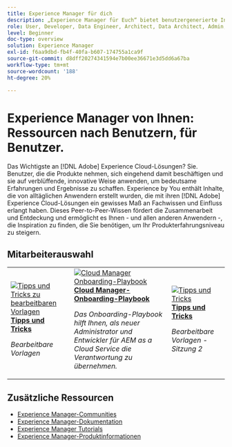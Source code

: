 ```yaml
---
title: Experience Manager für dich
description: „Experience Manager für Euch“ bietet benutzergenerierte Inhalte, die von Alltagsbenutzerinnen und -benutzern erstellt werden, die mit ihrem Wissen über Adobe Experience Manager ein gewisses Maß an Expertise und Einfluss erworben haben.
role: User, Developer, Data Engineer, Architect, Data Architect, Admin, Leader
level: Beginner
doc-type: overview
solution: Experience Manager
exl-id: f6aa9dbd-fb4f-40fa-b607-174755a1ca9f
source-git-commit: d8dff20274341594e7b00ee36671e3d5dd6a67ba
workflow-type: tm+mt
source-wordcount: '188'
ht-degree: 20%

---
```


# Experience Manager von Ihnen: Ressourcen nach Benutzern, für Benutzer.

Das Wichtigste an [!DNL Adobe] Experience Cloud-Lösungen? Sie. Benutzer, die die Produkte nehmen, sich eingehend damit beschäftigen und sie auf verblüffende, innovative Weise anwenden, um bedeutsame Erfahrungen und Ergebnisse zu schaffen. Experience by You enthält Inhalte, die von alltäglichen Anwendern erstellt wurden, die mit ihren [!DNL Adobe] Experience Cloud-Lösungen ein gewisses Maß an Fachwissen und Einfluss erlangt haben. Dieses Peer-to-Peer-Wissen fördert die Zusammenarbeit und Entdeckung und ermöglicht es Ihnen - und allen anderen Anwendern -, die Inspiration zu finden, die Sie benötigen, um Ihr Produkterfahrungsniveau zu steigern.

<div id="recs-overview-body-1"></div>
<div id="recs-overview-body-2"></div>
<div id="recs-overview-body-3"></div>
<div id="recs-overview-body-4"></div>
<div id="recs-overview-body-5"></div>
<div id="recs-overview-body-6"></div>

<div id="staff-picks-section">

## Mitarbeiterauswahl

<table>
<tr>
  <td>
    <a href="/help/experience-manager/sites/expert-resources/champion-tips-1.md">
      <img alt="Tipps und Tricks zu bearbeitbaren Vorlagen" src="https://video.tv.adobe.com/v/3409424?format=jpeg" />
    </a>
    <div>
      <a href="/help/experience-manager/sites/expert-resources/champion-tips-1.md">
    <strong>Tipps und Tricks</strong>
    </a>
    </div>
    <p>
    <em>Bearbeitbare Vorlagen</em>
    <p>
  </td>
  <td>
    <a href="/help/experience-manager/cloud-service/expert-resources/aem-champions/onboarding-playbook.md">
      <img alt="Cloud Manager Onboarding-Playbook" src="https://video.tv.adobe.com/v/3419299?format=jpeg" />
    </a>
    <div>
      <a href="/help/experience-manager/cloud-service/expert-resources/aem-champions/onboarding-playbook.md">
    <strong>Cloud Manager-Onboarding-Playbook</strong>
    </a>
    </div>
    <p>
    <em>Das Onboarding-Playbook hilft Ihnen, als neuer Administrator und Entwickler für AEM as a Cloud Service die Verantwortung zu übernehmen.</em>
    <p>
  </td>
  <td>
    <a href="/help/experience-manager/sites/expert-resources/champion-tips-2.md">
      <img alt="Tipps und Tricks" src="https://video.tv.adobe.com/v/3409427?format=jpeg" />
    </a>
    <div>
      <a href="/help/experience-manager/sites/expert-resources/champion-tips-2.md">
    <strong>Tipps und Tricks</strong>
    </a>
    </div>
    <p>
    <em>Bearbeitbare Vorlagen - Sitzung 2</em>
    <p>
  </td>
</tr>
</table>

</div>

## Zusätzliche Ressourcen

* [Experience Manager-Communities](https://experienceleaguecommunities.adobe.com/t5/adobe-experience-manager/ct-p/adobe-experience-manager-community?profile.language=de)
* [Experience Manager-Dokumentation](https://experienceleague.adobe.com/docs/experience-manager-cloud-service.html)
* [Experience Manager Tutorials](https://experienceleague.adobe.com/docs/experience-manager-learn/aem-tutorials/overview.html)
* [Experience Manager-Produktinformationen](https://business.adobe.com/de/products/experience-manager/adobe-experience-manager.html)
